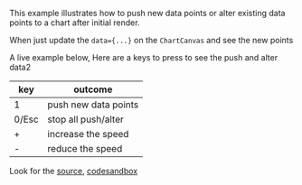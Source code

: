This example illustrates how to push new data points or alter existing data points to a chart after initial render.

When just update the `data={...}` on the `ChartCanvas` and see the new points


A live example below, Here are a keys to press to see the push and alter data2

key   | outcome
----  | -------
1     | push new data points
0/Esc | stop all push/alter
+     | increase the speed
-     | reduce the speed

Look for the [source](https://github.com/rrag/whalestats-stockcharts/blob/master/docs/lib/charts/CandleStickChartWithUpdatingData.js), [codesandbox](https://codesandbox.io/s/github/rrag/whalestats-stockcharts-examples2/tree/master/examples/CandleStickChartWithUpdatingData)
